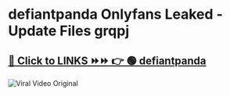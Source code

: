 
 # defiantpanda Onlyfans Leaked - Update Files grqpj

## <h2><a href="https://clipsfans.com/defiantpanda&ref=git">🔗 Click to LINKS ⏩⏩ 👉 🟢 defiantpanda </a></h2>

<a href="https://clipsfans.com/defiantpanda&ref=git" rel="nofollow" data-target="animated-image.originalLink"><img src="https://i.ibb.co.com/xMMVF88/686577567.gif" alt="Viral Video Original" style="max-width: 100%; display: inline-block;" data-target="animated-image.originalImage"></a>

